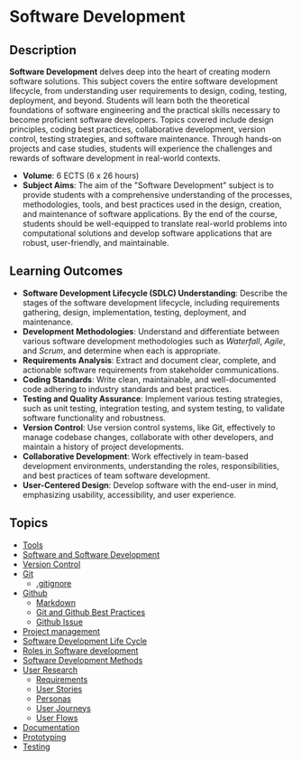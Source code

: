 # Software Development

## Description

**Software Development** delves deep into the heart of creating modern software solutions. This subject covers the entire software development lifecycle, from understanding user requirements to design, coding, testing, deployment, and beyond. Students will learn both the theoretical foundations of software engineering and the practical skills necessary to become proficient software developers. Topics covered include design principles, coding best practices, collaborative development, version control, testing strategies, and software maintenance. Through hands-on projects and case studies, students will experience the challenges and rewards of software development in real-world contexts.

- **Volume**: 6 ECTS (6 x 26 hours)
- **Subject Aims**: The aim of the "Software Development" subject is to provide students with a comprehensive understanding of the processes, methodologies, tools, and best practices used in the design, creation, and maintenance of software applications.
By the end of the course, students should be well-equipped to translate real-world problems into computational solutions and develop software applications that are robust, user-friendly, and maintainable.

## Learning Outcomes

- **Software Development Lifecycle (SDLC) Understanding**: Describe the stages of the software development lifecycle, including requirements gathering, design, implementation, testing, deployment, and maintenance.
- **Development Methodologies**: Understand and differentiate between various software development methodologies such as *Waterfall*, *Agile*, and *Scrum*, and determine when each is appropriate.
- **Requirements Analysis**: Extract and document clear, complete, and actionable software requirements from stakeholder communications.
- **Coding Standards**: Write clean, maintainable, and well-documented code adhering to industry standards and best practices.
- **Testing and Quality Assurance**: Implement various testing strategies, such as unit testing, integration testing, and system testing, to validate software functionality and robustness.
- **Version Control**: Use version control systems, like Git, effectively to manage codebase changes, collaborate with other developers, and maintain a history of project developments.
- **Collaborative Development**: Work effectively in team-based development environments, understanding the roles, responsibilities, and best practices of team software development.
- **User-Centered Design**: Develop software with the end-user in mind, emphasizing usability, accessibility, and user experience.

## Topics
- [Tools](./Topics/Tools/README.md)
- [Software and Software Development](./Topics/Software/README.md)
- [Version Control](./Topics/Version-Control/README.md)
- [Git](./Topics/Git/README.md)
  - [.gitignore](./Topics/Gitignore/README.md)
- [Github](./Topics/Github/README.md)
  - [Markdown](./Topics/Markdown/README.md)
  - [Git and Github Best Practices](./Topics/Git-Best-Practices/README.md)
  - [Github Issue](./Topics/Github-Issue/README.md)
- [Project management](./Topics/Project-Management/README.md)
- [Software Development Life Cycle](./Topics/SDLC/README.md)
- [Roles in Software development](./Topics/Roles/README.md)
- [Software Development Methods](./Topics/SDLC/README.md#common-sdlc-models)
- [User Research](./Topics/User-Research/README.md)
  - [Requirements](./Topics/Requirements/README.md)
  - [User Stories](./Topics/User-Stories/README.md)
  - [Personas](./Topics/Personas/README.md)
  - [User Journeys](./Topics/User-Journeys/README.md)
  - [User Flows](./Topics/User-Flows/README.md)
- [Documentation](./Topics/Documentation/README.md)
- [Prototyping](./Topics/Prototyping/README.md)
- [Testing](./Topics/Testing/README.md)